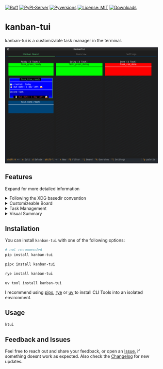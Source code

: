 <!-- Icons -->
[![Ruff](https://img.shields.io/endpoint?url=https://raw.githubusercontent.com/astral-sh/ruff/main/assets/badge/v2.json)](https://github.com/astral-sh/ruff)
[![PyPI-Server](https://img.shields.io/pypi/v/kanban-tui.svg)](https://pypi.org/project/kanban-tui/)
[![Pyversions](https://img.shields.io/pypi/pyversions/kanban-tui.svg)](https://pypi.python.org/pypi/kanban-tui)
[![License: MIT](https://img.shields.io/badge/License-MIT-yellow.svg)](https://opensource.org/licenses/MIT)
[![Downloads](https://static.pepy.tech/badge/kanban-tui)](https://pepy.tech/project/kanban-tui)

# kanban-tui

kanban-tui is a customizable task manager in the terminal.

![board_image](https://raw.githubusercontent.com/Zaloog/kanban-tui/main/images/image_kanbanboard.png)

<!-- ## Demo -->

## Features
Expand for more detailed information

</details>
<details><summary>Following the XDG basedir convention</summary>

kanban-tui utilizes [platformdirs] `user_config_dir` to save
the config file and `user_data_dir` for the sqlite database.
</details>

</details>
<details><summary>Customizeable Board</summary>

kanban-tui comes with four default columns
(`Ready`, `Doing`, `Done`, `Archive`).
More columns can be created via the `Settings`-Tab. Also the visibility of columns can be toggled.
Deletion of an existing columns is only possible, if no task is present in the column you want to delete.
</details>

</details>
<details><summary>Task Management</summary>

When on the `Kanban Board`-Tab you can `create (n)`, `edit (e)`, `delete (d)` or `move (H, L)` tasks between columns.
</details>

<!-- </details>
<details><summary>Database Infomation</summary>

- Task attributes
    - Title
    - Category
    - Description
    - Due Date
    - Creation Date (updated on task creation)
    - Start Date (updated on movement to Doing column)
    - Finish Date (updated on movement to Done column)
</details> -->

</details>
<details><summary>Visual Summary</summary>

To give you an overview over the amount of tasks you `created`, `started` or `finished`, kanban-tui
provides an `Overview`-Tab to show you a bar-chart on a `monthly`, `weekly` or `daily` scale.
It also can be changed to a stacked bar chart per category.
This feature is powered by the [plotext] library with help of [textual-plotext].
</details>

## Installation

You can install `kanban-tui` with one of the following options:

```bash
# not recommended
pip install kanban-tui
```

```bash
pipx install kanban-tui
```

```bash
rye install kanban-tui
```

```bash
uv tool install kanban-tui
```
I recommend using [pipx], [rye] or [uv] to install CLI Tools into an isolated environment.


## Usage
```bash
ktui
```

## Feedback and Issues
Feel free to reach out and share your feedback, or open an [Issue],
if something doesnt work as expected.
Also check the [Changelog] for new updates.

<!-- Repo Links -->
[Changelog]: https://github.com/Zaloog/kanban-tui/blob/main/CHANGELOG.md
[Issue]: https://github.com/Zaloog/kanban-tui/issues


<!-- external Links Python -->
[platformdirs]: https://platformdirs.readthedocs.io/en/latest/
[textual]: https://textual.textualize.io
[pipx]: https://github.com/pypa/pipx
[PyPi]: https://pypi.org/project/kanban-tui/
[plotext]: https://github.com/piccolomo/plotext
[textual-plotext]: https://github.com/Textualize/textual-plotext

<!-- external Links Others -->
[XDG]: https://specifications.freedesktop.org/basedir-spec/basedir-spec-latest.html
[rye]: https://rye.astral.sh
[uv]: https://docs.astral.sh/uv

